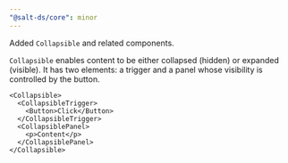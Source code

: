 ```yaml
---
"@salt-ds/core": minor
---
```


Added `Collapsible` and related components.

`Collapsible` enables content to be either collapsed (hidden) or expanded (visible). It has two elements: a trigger and a panel whose visibility is controlled by the button.

```tsx
<Collapsible>
  <CollapsibleTrigger>
    <Button>Click</Button>
  </CollapsibleTrigger>
  <CollapsiblePanel>
    <p>Content</p>
  </CollapsiblePanel>
</Collapsible>
```
